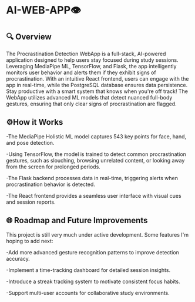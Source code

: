 # AI-WEB-APP👁️
## 🔍 Overview
The Procrastination Detection WebApp is a full-stack, AI-powered application designed to help users stay focused during study sessions. Leveraging MediaPipe ML, TensorFlow, and Flask, the app intelligently monitors user behavior and alerts them if they exhibit signs of procrastination. With an intuitive React frontend, users can engage with the app in real-time, while the PostgreSQL database ensures data persistence. Stay productive with a smart system that knows when you're off track! The WebApp utilizes advanced ML models that detect nuanced full-body gestures, ensuring that only clear signs of procrastination are flagged.




## ⚙️How it Works
-The MediaPipe Holistic ML model captures 543 key points for face, hand, and pose detection.

-Using TensorFlow, the model is trained to detect common procrastination gestures, such as slouching, browsing unrelated content, or looking away from the screen for prolonged periods.

-The Flask backend processes data in real-time, triggering alerts when procrastination behavior is detected.

-The React frontend provides a seamless user interface with visual cues and session reports.

## 🌐 Roadmap and Future Improvements
This project is still very much under active development. Some features I'm hoping to add next:

-Add more advanced gesture recognition patterns to improve detection accuracy.

-Implement a time-tracking dashboard for detailed session insights.

-Introduce a streak tracking system to motivate consistent focus habits.

-Support multi-user accounts for collaborative study environments.
